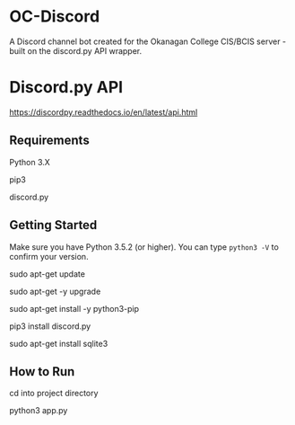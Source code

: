 # OC-Discord
A Discord channel bot created for the Okanagan College CIS/BCIS server - built on the discord.py API wrapper. 

# Discord.py API
https://discordpy.readthedocs.io/en/latest/api.html

## Requirements
Python 3.X

pip3

discord.py

## Getting Started

Make sure you have Python 3.5.2 (or higher). You can type ```python3 -V``` to confirm your version. 

sudo apt-get update

sudo apt-get -y upgrade

sudo apt-get install -y python3-pip

pip3 install discord.py

sudo apt-get install sqlite3


## How to Run

cd into project directory

python3 app.py
